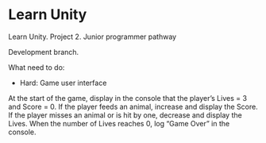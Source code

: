 # Learn Unity
 Learn Unity. Project 2. Junior programmer pathway
 
 Development branch.
 
 What need to do:
 - Hard: Game user interface

At the start of the game, display in the console that the player’s Lives = 3 and Score = 0. If the player feeds an animal, increase and display the Score. If the player misses an animal or is hit by one, decrease and display the Lives. When the number of Lives reaches 0, log “Game Over” in the console.
